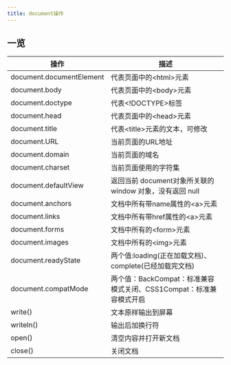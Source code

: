 ```yaml
---
title: document操作
---
```


## 一览

| 操作 | 描述 |
| --- | --- |
| document.documentElement | 代表页面中的\<html\>元素 |
| document.body | 代表页面中的\<body\>元素 |
| document.doctype | 代表\<!DOCTYPE\>标签 |
| document.head | 代表页面中的\<head\>元素 |
| document.title | 代表\<title\>元素的文本，可修改 |
| document.URL | 当前页面的URL地址 |
| document.domain | 当前页面的域名 |
| document.charset | 当前页面使用的字符集 |
| document.defaultView | 返回当前 document对象所关联的 window 对象，没有返回 null |
| document.anchors | 文档中所有带name属性的\<a\>元素 |
| document.links | 文档中所有带href属性的\<a\>元素 |
| document.forms | 文档中所有的\<form\>元素 |
| document.images | 文档中所有的\<img\>元素 |
| document.readyState | 两个值:loading(正在加载文档)、complete(已经加载完文档) |
| document.compatMode | 两个值：BackCompat：标准兼容模式关闭、CSS1Compat：标准兼容模式开启 |
| write() | 文本原样输出到屏幕 |
| writeln() | 输出后加换行符 |
| open() | 清空内容并打开新文档 |
| close() | 关闭文档 |
